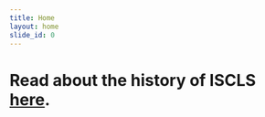 ```yaml
---
title: Home
layout: home
slide_id: 0
---
```


# Read about the history of ISCLS [here](/history.html).